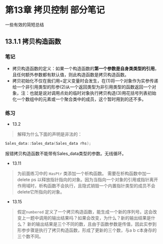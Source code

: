 # 第13章 拷贝控制 部分笔记
一些有效的简短总结
## 13.1.1 拷贝构造函数
### 笔记
* 拷贝构造函数的定义：如果一个构造函数的**第一个参数是自身类类型的引用**，且任何额外参数都有默认值，则此构造函数是拷贝构造函数。
* 拷贝初始化不仅在我们用=定义变量时会发生，在(1)将一个对象作为实参传递给一个非引用类型的形参(2)从一个返回类型为非引用类型的函数返回一个对象，注：也就是说对调用点处的临时对象执行拷贝构造(3)用花括号列表初始化一个数组中的元素或一个聚合类中的成员，这个暂时用到的还不多。
### 练习
* 13.2
> 解释为什么下面的声明是非法的：
```cpp
Sales_data::Sales_data(Sales_data rhs);
```

报错拷贝构造函数不能带有Sales_data类型的参数。无线循环。
* 13.11
> 为前面练习中的 `HasPtr` 类添加一个析构函数。
需要在析构函数中加一delete ps 以释放指针指向的对象。因为当指向一个对象的引用或指针离开作用域时，析构函数不会执行，且隐式销毁一个内置指针类型的成员不会delete它所指向的对象。
* 13.15
> 假定`numbered` 定义了一个拷贝构造函数，能生成一个新的序列号。这会改变上一题中调用的输出结果吗？如果会改变，为什么？新的输出结果是什么？
新的输出结果是三个不同的数，且由于函数参数是传值，因此实参到形参步骤是执行了拷贝构造函数，形成了更新的三个数，与a b c本身存的三个数不同。